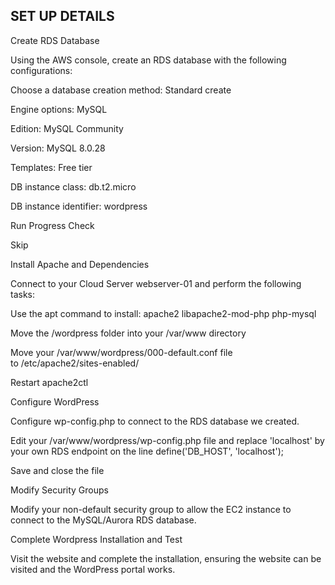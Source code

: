 
## SET UP DETAILS

Create RDS Database

Using the AWS console, create an RDS database with the following configurations:

Choose a database creation method: Standard create

Engine options: MySQL

Edition: MySQL Community

Version: MySQL 8.0.28

Templates: Free tier

DB instance class: db.t2.micro

DB instance identifier: wordpress

Run Progress Check

Skip

Install Apache and Dependencies

Connect to your Cloud Server webserver-01 and perform the following tasks:

Use the apt command to install: apache2 libapache2-mod-php php-mysql

Move the /wordpress folder into your /var/www directory

Move your /var/www/wordpress/000-default.conf file to /etc/apache2/sites-enabled/

Restart apache2ctl


Configure WordPress

Configure wp-config.php to connect to the RDS database we created.

Edit your /var/www/wordpress/wp-config.php file and replace 'localhost' by your own RDS endpoint on the line define('DB_HOST', 'localhost');

Save and close the file


Modify Security Groups

Modify your non-default security group to allow the EC2 instance to connect to the MySQL/Aurora RDS database.


Complete Wordpress Installation and Test

Visit the website and complete the installation, ensuring the website can be visited and the WordPress portal works.
